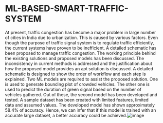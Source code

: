 # ML-BASED-SMART-TRAFFIC-SYSTEM

At present, traffic congestion has become a major problem in large number of cities in India due to urbanization. This is caused by various factors. Even though the purpose of traffic signal system is to regulate traffic efficiently, the current systems have proven to be inefficient. A detailed schematic has been proposed to manage traffic congestion. The working principle behind the existing solutions and proposed models has been discussed. The inconsistency in current methods is addressed and the justification about how the proposed model provides an apt solution is discussed. A detailed schematic is designed to show the order of workflow and each step is explained. Two ML models are required to assist the proposed solution. One is used to generate bounding plot of crowded vehicles. The other one is used to predict the duration of green signal based on the number of vehicles gathered. Out of these, the second model has been developed and tested. A sample dataset has been created with limited features, limited data and assumed values. The developed model has shown approximately 58.4% of accuracy. Hence, we can infer that if this model is trained with an accurate large dataset, a better accuracy could be achieved.![image](https://user-images.githubusercontent.com/55012259/166685441-a8b03a8a-9f80-4271-bc41-e12a6a981042.png)
